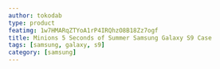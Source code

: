 ```yaml
---
author: tokodab
type: product
featimg: 1w7HMARqZTYoA1rP4IRQhzO8B18Zz7ogf
title: Minions 5 Seconds of Summer Samsung Galaxy S9 Case
tags: [samsung, galaxy, s9]
category: [samsung]
---
```

